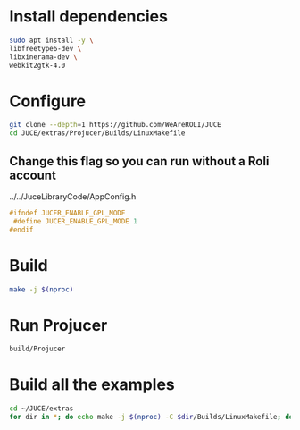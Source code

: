 # Install dependencies
```bash
sudo apt install -y \
libfreetype6-dev \
libxinerama-dev \
webkit2gtk-4.0
```

# Configure
```bash
git clone --depth=1 https://github.com/WeAreROLI/JUCE
cd JUCE/extras/Projucer/Builds/LinuxMakefile
```

## Change this flag so you can run without a Roli account
../../JuceLibraryCode/AppConfig.h
```c++
#ifndef JUCER_ENABLE_GPL_MODE
 #define JUCER_ENABLE_GPL_MODE 1
#endif
```

# Build
```bash
make -j $(nproc)
```

# Run Projucer
```bash
build/Projucer
```

# Build all the examples
```bash
cd ~/JUCE/extras
for dir in *; do echo make -j $(nproc) -C $dir/Builds/LinuxMakefile; done
```
